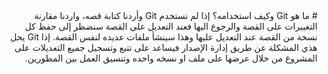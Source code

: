 <div dir="rtl" styyle="text-align:right">
# ما هو Git وكيف استخدامه؟
إذا لم نستخدم Git وأردنا كتابة قصه، واردنا مقارنة التغييرات على القصة والرجوع اليها فعند التعديل على القصة سنضطر إلى حفظ كل نسخة من القصة عند التعديل عليها وهذا سينشأ ملفات عديده لنفس القصة.
 إذا Git يحل هذي المشكلة عن طريق إدارة الإصدار فيساعد على تتبع وتسجيل جميع التعديلات على المشروع من خلال عرضها على ملف او نسخه واحده وتنسيق العمل بين المطورين.
</div>
